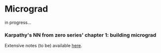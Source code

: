 # Micrograd

in progress...

### Karpathy's NN from zero series' chapter 1: building micrograd

Extensive notes (to be) available [here](https://notes.idosumit.com/ai/Karpathy's-NN-from-Zero/micrograd/Micrograd-Notes).
